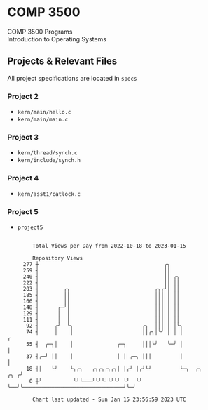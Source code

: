 # COMP 3500
COMP 3500 Programs  
Introduction to Operating Systems  
## Projects & Relevant Files
All project specifications are located in `specs`
### Project 2
- `kern/main/hello.c`
- `kern/main/main.c`
### Project 3
- `kern/thread/synch.c`
- `kern/include/synch.h`
### Project 4
- `kern/asst1/catlock.c`
### Project 5
- `project5`

```

        Total Views per Day from 2022-10-18 to 2023-01-15

        Repository Views
     277 ┼                                        ╭╮
     259 ┤                                        ││
     240 ┤                                        ││ ╭╮
     222 ┤                                        ││ ││
     203 ┤        ╭╮                           ╭╮╭╯│ ││
     185 ┤        ││                           │││ │ ││
     166 ┤        ││                           │││ │ ││
     148 ┤      ╭─╯│                           │││ │ ││
     129 ┤      │  │                           │││ │ ││
     111 ┤      │  │                           │││ │ ││
      92 ┤     ╭╯  ╰╮                      ╭╮  │││ │ │╰╮
      74 ┤     │    │                      ││╭╮│╰╯ │ │ │                                          ╭
      55 ┤  ╭─╮│    │              ╭─╮     │││╰╯   ╰─╯ │                                          │
      37 ┤╭─╯ ││    │              │ │ ╭─╮ │││         │                                          │
      18 ┤│   ╰╯    ╰╮╭╮   ╭╮╭╮╭╮╭╮│ │╭╯ │╭╯╰╯         ╰─╮  ╭╮                                ╭╮ ╭╯
       0 ┼╯          ╰╯╰───╯╰╯╰╯╰╯╰╯ ╰╯  ╰╯              ╰──╯╰────────────────────────────────╯╰─╯

        Chart last updated - Sun Jan 15 23:56:59 2023 UTC
        
```
